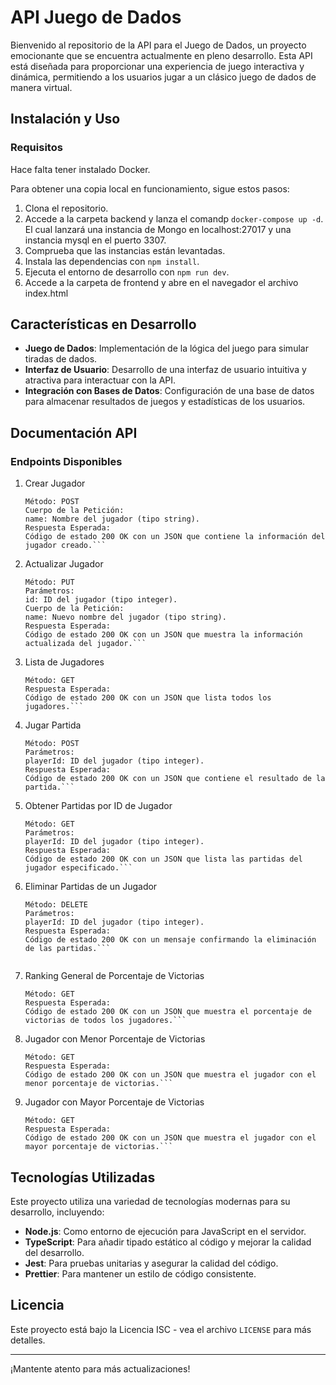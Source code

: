 # API Juego de Dados

Bienvenido al repositorio de la API para el Juego de Dados, un proyecto emocionante que se encuentra actualmente en pleno desarrollo.
Esta API está diseñada para proporcionar una experiencia de juego interactiva y dinámica, permitiendo a los usuarios jugar a un clásico juego de dados de manera virtual.

## Instalación y Uso

### Requisitos

Hace falta tener instalado Docker.

Para obtener una copia local en funcionamiento, sigue estos pasos:

1. Clona el repositorio.
2. Accede a la carpeta backend y lanza el comandp `docker-compose up -d`. El cual lanzará una instancia de Mongo en localhost:27017 y una instancia mysql en el puerto 3307.
3. Comprueba que las instancias están levantadas.
4. Instala las dependencias con `npm install`.
5. Ejecuta el entorno de desarrollo con `npm run dev`.
6. Accede a la carpeta de frontend y abre en el navegador el archivo index.html

## Características en Desarrollo

- **Juego de Dados**: Implementación de la lógica del juego para simular tiradas de dados.
- **Interfaz de Usuario**: Desarrollo de una interfaz de usuario intuitiva y atractiva para interactuar con la API.
- **Integración con Bases de Datos**: Configuración de una base de datos para almacenar resultados de juegos y estadísticas de los usuarios.

## Documentación API

### Endpoints Disponibles

1. Crear Jugador

   ```URL: /players
   Método: POST
   Cuerpo de la Petición:
   name: Nombre del jugador (tipo string).
   Respuesta Esperada:
   Código de estado 200 OK con un JSON que contiene la información del jugador creado.```

2. Actualizar Jugador

   ```URL: /players/{id}
   Método: PUT
   Parámetros:
   id: ID del jugador (tipo integer).
   Cuerpo de la Petición:
   name: Nuevo nombre del jugador (tipo string).
   Respuesta Esperada:
   Código de estado 200 OK con un JSON que muestra la información actualizada del jugador.```

3. Lista de Jugadores

   ```URL: /players
   Método: GET
   Respuesta Esperada:
   Código de estado 200 OK con un JSON que lista todos los jugadores.```

4. Jugar Partida

   ```URL: /games/{playerId}
   Método: POST
   Parámetros:
   playerId: ID del jugador (tipo integer).
   Respuesta Esperada:
   Código de estado 200 OK con un JSON que contiene el resultado de la partida.```

5. Obtener Partidas por ID de Jugador

   ```URL: /games/{playerId}
   Método: GET
   Parámetros:
   playerId: ID del jugador (tipo integer).
   Respuesta Esperada:
   Código de estado 200 OK con un JSON que lista las partidas del jugador especificado.```

6. Eliminar Partidas de un Jugador

   ```URL: /games/{playerId}
   Método: DELETE
   Parámetros:
   playerId: ID del jugador (tipo integer).
   Respuesta Esperada:
   Código de estado 200 OK con un mensaje confirmando la eliminación de las partidas.```


7. Ranking General de Porcentaje de Victorias

   ```URL: /ranking
   Método: GET
   Respuesta Esperada:
   Código de estado 200 OK con un JSON que muestra el porcentaje de victorias de todos los jugadores.```

8. Jugador con Menor Porcentaje de Victorias

   ```URL: /ranking/loser
   Método: GET
   Respuesta Esperada:
   Código de estado 200 OK con un JSON que muestra el jugador con el menor porcentaje de victorias.```

9. Jugador con Mayor Porcentaje de Victorias
   ```URL: /ranking/winner
   Método: GET
   Respuesta Esperada:
   Código de estado 200 OK con un JSON que muestra el jugador con el mayor porcentaje de victorias.```
   ```

## Tecnologías Utilizadas

Este proyecto utiliza una variedad de tecnologías modernas para su desarrollo, incluyendo:

- **Node.js**: Como entorno de ejecución para JavaScript en el servidor.
- **TypeScript**: Para añadir tipado estático al código y mejorar la calidad del desarrollo.
- **Jest**: Para pruebas unitarias y asegurar la calidad del código.
- **Prettier**: Para mantener un estilo de código consistente.

## Licencia

Este proyecto está bajo la Licencia ISC - vea el archivo `LICENSE` para más detalles.

---

¡Mantente atento para más actualizaciones!
